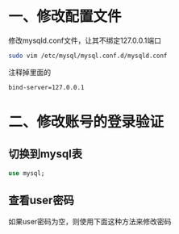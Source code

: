 # 一、修改配置文件
修改mysqld.conf文件，让其不绑定127.0.0.1端口
```bash
sudo vim /etc/mysql/mysql.conf.d/mysqld.conf
```
注释掉里面的
```
bind-server=127.0.0.1
```

# 二、修改账号的登录验证
## 切换到mysql表
```sql
use mysql;
```


## 查看user密码
如果user密码为空，则使用下面这种方法来修改密码
